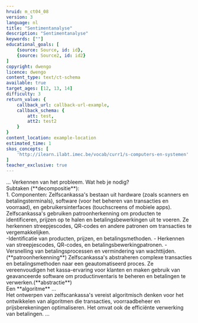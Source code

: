 ```yaml
---
hruid: m_ct04_08
version: 3
language: nl
title: "Sentimentanalyse"
description: "Sentimentanalyse"
keywords: [""]
educational_goals: [
    {source: Source, id: id}, 
    {source: Source2, id: id2}
]
copyright: dwengo
licence: dwengo
content_type: text/ct-schema
available: true
target_ages: [12, 13, 14]
difficulty: 3
return_value: {
    callback_url: callback-url-example,
    callback_schema: {
        att: test,
        att2: test2
    }
}
content_location: example-location
estimated_time: 1
skos_concepts: [
    'http://ilearn.ilabt.imec.be/vocab/curr1/s-computers-en-systemen'
]
teacher_exclusive: true
---
```


<context>
... 
</div>
</context>
<decomposition>
Verkennen van het probleem. Wat heb je nodig? <br> Subtaken (**decompositie**):<br>
1. Componenten: Zelfscankassa's bestaan uit hardware (zoals scanners en betalingsterminals), software (voor het beheren van transacties en voorraad), en gebruikersinterfaces (touchscreens of mobiele apps).
</decomposition>
<patternRecognition>
    Zelfscankassa's gebruiken patroonherkenning om producten te identificeren, prijzen op te halen en betalingsbewerkingen uit te voeren. Ze herkennen streepjescodes, QR-codes en andere patronen om transacties te vergemakkelijken.<br>
-Identificatie van  producten, prijzen, en betalingsmethoden.
- Herkennen van  streepjescodes, QR-codes, en  betalingsbewerkingpatronen.
 - Versnelling van betalingsprocessen en vermindering van wachttijden.
    (**patroonherkenning**)
</patternRecognition>
<abstraction>
Zelfscankassa's abstraheren complexe transacties en betalingsmethoden naar een geautomatiseerd proces. Ze vereenvoudigen het kassa-ervaring voor klanten en maken gebruik van geavanceerde software om productinventaris te beheren en betalingen te verwerken.(**abstractie**)<br>
</abstraction>
<algorithms>
Een **algoritme** ... <br>
Het ontwerpen van zelfscankassa's vereist algoritmisch denken voor het ontwikkelen van algoritmen die transacties, voorraadbeheer en prijsberekeningen optimaliseren. Het omvat ook de efficiënte verwerking van betalingen. 
</algorithms>
<implementation>
... 
</implementation>

